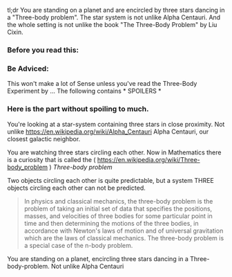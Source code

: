 tl;dr You are standing on a planet and are encircled by three stars dancing in a "Three-body problem".
The star system is not unlike Alpha Centauri. And the whole setting is not unlike the book "The Three-Body Problem" by Liu Cixin.

### Before you read this:

### Be Adviced:
This won't make a lot of Sense unless you've read the Three-Body Experiment by ...
The following contains * SPOILERS *

### Here is the part without spoiling to much.

You're looking at a star-system containing three stars in close proximity. Not unlike
https://en.wikipedia.org/wiki/Alpha_Centauri Alpha Centauri, our closest galactic neighbor.

You are watching three stars circling each other. Now in Mathematics there is a curiosity
that is called the ( https://en.wikipedia.org/wiki/Three-body_problem ) *Three-body problem*

Two objects circling each other is quite predictable, but a system THREE objects circling
each other can not be predicted.

> In physics and classical mechanics, the three-body problem is the problem of taking an initial set of data that specifies the positions, masses, and velocities of three bodies for some particular point in time and then determining the motions of the three bodies, in accordance with Newton's laws of motion and of universal gravitation which are the laws of classical mechanics. The three-body problem is a special case of the n-body problem.

You are standing on a planet, encircling three stars dancing in a Three-body-problem. Not unlike Alpha Centauri
